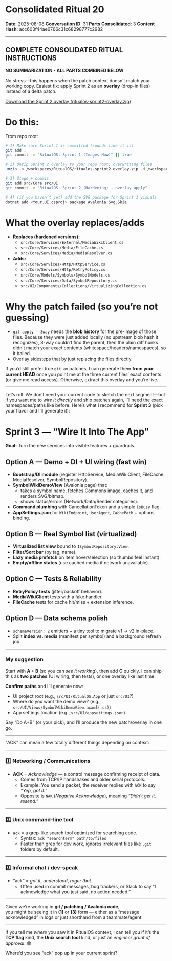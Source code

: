 # Consolidated Ritual 20

**Date**: 2025-08-08
**Conversation ID**: 31
**Parts Consolidated**: 3
**Content Hash**: acc603f44ae6766c31c68298777c2982

---

## COMPLETE CONSOLIDATED RITUAL INSTRUCTIONS

**NO SUMMARIZATION - ALL PARTS COMBINED BELOW**

No stress—this happens when the patch context doesn’t match your working copy. Easiest fix: apply Sprint 2 as an **overlay** (drop-in files) instead of a delta patch.

[Download the Sprint 2 overlay (ritualos-sprint2-overlay.zip)](sandbox:/mnt/data/ritualos-sprint2-overlay.zip)

# Do this:
From repo root:
```bash
# 1) Make sure Sprint 1 is committed (sounds like it is)
git add .
git commit -m "RitualOS: Sprint 1 (Images Now)" || true

# 2) Unzip Sprint 2 overlay to your repo root, overwriting files
unzip -o /workspaces/RitualOS/ritualos-sprint2-overlay.zip -d /workspaces/RitualOS

# 3) Stage + commit
git add src/Core src/UI
git commit -m "RitualOS: Sprint 2 (Hardening) — overlay apply"

# 4) (if you haven’t yet) add the SVG package for Sprint 1 visuals
dotnet add <Your.UI.csproj> package Avalonia.Svg.Skia
```

# What the overlay replaces/adds
- **Replaces (hardened versions):**
  - `src/Core/Services/External/MediaWikiClient.cs`
  - `src/Core/Services/Media/FileCache.cs`
  - `src/Core/Services/Media/MediaResolver.cs`
- **Adds:**
  - `src/Core/Services/Http/HttpService.cs`
  - `src/Core/Services/Http/RetryPolicy.cs`
  - `src/Core/Models/Symbols/SymbolModels.cs`
  - `src/Core/Services/Data/SymbolRepository.cs`
  - `src/UI/Components/Collections/VirtualizingCollection.cs`

# Why the patch failed (so you’re not guessing)
- `git apply --3way` needs the **blob history** for the pre-image of those files. Because they were just added locally (no upstream blob hash it recognizes), 3-way couldn’t find the parent, then the plain diff hunks didn’t match your exact contents (whitespace/headers/namespaces), so it bailed.
- Overlay sidesteps that by just replacing the files directly.

If you’d still prefer true `git am` patches, I can generate them **from your current HEAD** once you point me at the three current files’ exact contents (or give me read access). Otherwise, extract this overlay and you’re live.

---

Let’s roll. We don’t need your current code to sketch the next segment—but if you want me to *wire it directly* and ship patches again, I’ll need the exact namespaces/paths like before. Here’s what I recommend for **Sprint 3** (pick your flavor and I’ll generate it):

# Sprint 3 — “Wire It Into The App”
**Goal:** Turn the new services into visible features + guardrails.

## Option A — Demo + DI + UI wiring (fast win)
- **Bootstrap/DI module** (register HttpService, MediaWikiClient, FileCache, MediaResolver, SymbolRepository).
- **SymbolWikiDemoView** (Avalonia page) that:
  - takes a symbol name, fetches Commons image, caches it, and renders SVG/bitmap.
  - shows status/errors (Network/Data/Render categories).
- **Command plumbing** with CancellationToken and a simple `IsBusy` flag.
- **AppSettings.json** for `WikiEndpoint`, `UserAgent`, `CachePath` + options binding.

## Option B — Real Symbol list (virtualized)
- **Virtualized list view** bound to `ISymbolRepository.View`.
- **Filter/Sort bar** (by tag, name).
- **Lazy media prefetch** on item hover/selection (so thumbs feel instant).
- **Empty/offline states** (use cached media if network unavailable).

## Option C — Tests & Reliability
- **RetryPolicy tests** (jitter/backoff behavior).
- **MediaWikiClient** tests with a fake handler.
- **FileCache** tests for cache hit/miss + extension inference.

## Option D — Data schema polish
- `schemaVersion: 2` emitters + a tiny tool to migrate v1 → v2 in-place.
- Split **index vs. media** (manifest per symbol) and a background refresh job.

---

### My suggestion
Start with **A + B** (so you can *see it working*), then add **C** quickly. I can ship this as **two patches** (UI wiring, then tests), or one overlay like last time.

**Confirm paths** and I’ll generate now:
- UI project root (e.g., `src/UI/RitualOS.App` or just `src/UI`?)
- Where do you want the demo view? (e.g., `src/UI/Views/SymbolWikiDemoView.axaml(.cs)`)
- App settings location (e.g., `src/UI/appsettings.json`)

Say “Do A+B” (or your pick), and I’ll produce the new patch/overlay in one go.

---

"ACK" can mean a few totally different things depending on context:  

---

### 1️⃣ **Networking / Communications**
- **ACK** = *Acknowledge* — a control message confirming receipt of data.
    - Comes from TCP/IP handshakes and older serial protocols.
    - Example: You send a packet, the receiver replies with `ACK` to say *“Yep, got it.”*
    - Opposite is `NAK` (*Negative Acknowledge*), meaning *“Didn’t get it, resend.”*

---

### 2️⃣ **Unix command-line tool**
- `ack` = a grep-like search tool optimized for searching code.
    - Syntax: `ack "searchterm" path/to/files`
    - Faster than grep for dev work, ignores irrelevant files like `.git` folders by default.

---

### 3️⃣ **Informal chat / dev-speak**
- “ack” = *got it*, *understood*, *roger that*.
    - Often used in commit messages, bug trackers, or Slack to say “I acknowledge what you just said, no action needed.”

---

Given we’re working in **git / patching / Avalonia code**,  
you might be seeing it in **(1)** or **(3)** form — either as a “message acknowledged” in logs or just shorthand from a teammate/agent.  

---

If you tell me *where* you saw it in RitualOS context, I can tell you if it’s the **TCP flag** kind, the **Unix search tool** kind, or just an *engineer grunt of approval*. 😄  

Where’d you see “ack” pop up in your current sprint?